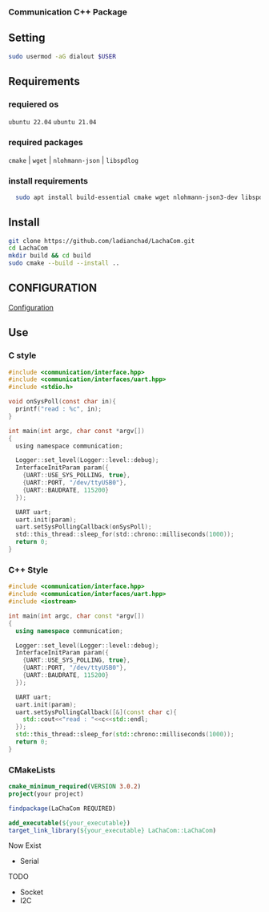 ### Communication C++ Package

## Setting
```bash
sudo usermod -aG dialout $USER
```

## Requirements

### requiered os
`ubuntu 22.04` `ubuntu 21.04`

### required packages
`cmake` | `wget` | `nlohmann-json` | `libspdlog`

### install requirements 
```bash
  sudo apt install build-essential cmake wget nlohmann-json3-dev libspdlog-dev
```

## Install
```bash
git clone https://github.com/ladianchad/LachaCom.git
cd LachaCom
mkdir build && cd build
sudo cmake --build --install ..
```

## CONFIGURATION
[Configuration](./CONFIGURATION.md)

## Use
### C style
```c
#include <communication/interface.hpp>
#include <communication/interfaces/uart.hpp>
#include <stdio.h>

void onSysPoll(const char in){
  printf("read : %c", in);
}

int main(int argc, char const *argv[])
{
  using namespace communication;

  Logger::set_level(Logger::level::debug);
  InterfaceInitParam param({
    {UART::USE_SYS_POLLING, true},
    {UART::PORT, "/dev/ttyUSB0"},
    {UART::BAUDRATE, 115200}
  });

  UART uart;
  uart.init(param);
  uart.setSysPollingCallback(onSysPoll);
  std::this_thread::sleep_for(std::chrono::milliseconds(1000));
  return 0;
}
```
### C++ Style
```c++
#include <communication/interface.hpp>
#include <communication/interfaces/uart.hpp>
#include <iostream>

int main(int argc, char const *argv[])
{
  using namespace communication;

  Logger::set_level(Logger::level::debug);
  InterfaceInitParam param({
    {UART::USE_SYS_POLLING, true},
    {UART::PORT, "/dev/ttyUSB0"},
    {UART::BAUDRATE, 115200}
  });

  UART uart;
  uart.init(param);
  uart.setSysPollingCallback([&](const char c){
    std::cout<<"read : "<<c<<std::endl;
  });
  std::this_thread::sleep_for(std::chrono::milliseconds(1000));
  return 0;
}
```

### CMakeLists
```cmake
cmake_minimum_required(VERSION 3.0.2)
project(your project)

findpackage(LaChaCom REQUIRED)

add_executable(${your_executable})
target_link_library(${your_executable} LaChaCom::LaChaCom)

```

Now Exist
- Serial

TODO
- Socket
- I2C
